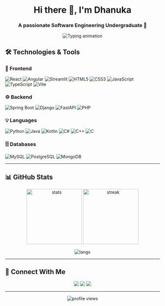 <!-- Profile Header -->
<h1 align="center">Hi there 👋, I'm Dhanuka</h1>
<h3 align="center">A passionate Software Engineering Undergraduate 🚀</h3>

<p align="center">
  <img src="https://readme-typing-svg.herokuapp.com?size=22&duration=3000&color=00F70D&center=true&vCenter=true&lines=Full-Stack+Developer;Backend+Enthusiast;Open+Source+Contributor;Always+Learning+New+Things" alt="Typing animation" />
</p>


## 🛠️ Technologies & Tools

### 🚀 Frontend  
![React](https://img.shields.io/badge/-React-61DAFB?style=flat&logo=react&logoColor=black)
![Angular](https://img.shields.io/badge/-Angular-DD0031?style=flat&logo=angular&logoColor=white)
![Streamlit](https://img.shields.io/badge/-Streamlit-FF4B4B?style=flat&logo=streamlit&logoColor=white)
![HTML5](https://img.shields.io/badge/-HTML5-E34F26?style=flat&logo=html5&logoColor=white)
![CSS3](https://img.shields.io/badge/-CSS3-1572B6?style=flat&logo=css3&logoColor=white)
![JavaScript](https://img.shields.io/badge/-JavaScript-F7DF1E?style=flat&logo=javascript&logoColor=black)
![TypeScript](https://img.shields.io/badge/-TypeScript-3178C6?style=flat&logo=typescript&logoColor=white)
![Vite](https://img.shields.io/badge/-Vite-646CFF?style=flat&logo=vite&logoColor=white)

### ⚙️ Backend  
![Spring Boot](https://img.shields.io/badge/-Spring%20Boot-6DB33F?style=flat&logo=springboot&logoColor=white)
![Django](https://img.shields.io/badge/-Django-092E20?style=flat&logo=django&logoColor=white)
![FastAPI](https://img.shields.io/badge/-FastAPI-009688?style=flat&logo=fastapi&logoColor=white)
![PHP](https://img.shields.io/badge/-PHP-777BB4?style=flat&logo=php&logoColor=white)

### 💡 Languages  
![Python](https://img.shields.io/badge/-Python-3776AB?style=flat&logo=python&logoColor=white)
![Java](https://img.shields.io/badge/-Java-007396?style=flat&logo=java&logoColor=white)
![Kotlin](https://img.shields.io/badge/-Kotlin-7F52FF?style=flat&logo=kotlin&logoColor=white)
![C#](https://img.shields.io/badge/-C%23-239120?style=flat&logo=c-sharp&logoColor=white)
![C++](https://img.shields.io/badge/-C++-00599C?style=flat&logo=cplusplus&logoColor=white)
![C](https://img.shields.io/badge/-C-A8B9CC?style=flat&logo=c&logoColor=white)

### 🗄️ Databases  
![MySQL](https://img.shields.io/badge/-MySQL-4479A1?style=flat&logo=mysql&logoColor=white)
![PostgreSQL](https://img.shields.io/badge/-PostgreSQL-336791?style=flat&logo=postgresql&logoColor=white)
![MongoDB](https://img.shields.io/badge/-MongoDB-47A248?style=flat&logo=mongodb&logoColor=white)

---

## 📊 GitHub Stats

<p align="center">
  <img src="https://github-readme-stats.vercel.app/api?username=yourusername&show_icons=true&theme=radical" alt="stats" height="180"/>
  <img src="https://github-readme-streak-stats.herokuapp.com/?user=yourusername&theme=radical" alt="streak" height="180"/>
</p>

<p align="center">
  <img src="https://github-readme-stats.vercel.app/api/top-langs/?username=yourusername&layout=compact&theme=radical" alt="langs"/>
</p>

---

## 🔗 Connect With Me
<p align="center">
  <a href="https://linkedin.com/in/your-linkedin"><img src="https://img.shields.io/badge/-LinkedIn-0A66C2?style=flat&logo=linkedin&logoColor=white"></a>
  <a href="mailto:your@email.com"><img src="https://img.shields.io/badge/-Gmail-D14836?style=flat&logo=gmail&logoColor=white"></a>
  <a href="https://twitter.com/yourhandle"><img src="https://img.shields.io/badge/-Twitter-1DA1F2?style=flat&logo=twitter&logoColor=white"></a>
</p>

---

<p align="center">
  <img src="https://komarev.com/ghpvc/?username=yourusername&color=blue&style=flat-square" alt="profile views"/>
</p>
